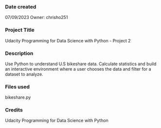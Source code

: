 
### Date created
07/09/2023
Owner: chrisho251

### Project Title
Udacity Programming for Data Science with Python - Project 2

### Description
Use Python to understand U.S bikeshare data. Calculate statistics and build an interactive environment where a user chooses the data and filter for a dataset to analyze.

### Files used
bikeshare.py

### Credits
Udacity Programming for Data Science with Python

